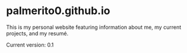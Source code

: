 palmerito0.github.io
====================

This is my personal website featuring information about me,
my current projects, and my resum&eacute;.

Current version: 0.1
